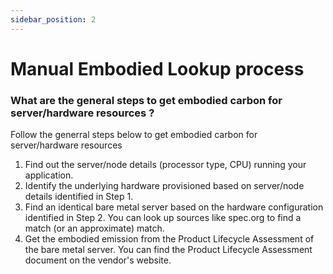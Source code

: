 ```yaml
---
sidebar_position: 2
---
```



# Manual Embodied Lookup process 

### What are the general steps to get embodied carbon for server/hardware resources  ?

Follow the generral steps below to get embodied carbon for server/hardware resources

1. Find out the server/node details (processor type, CPU) running your application.
2. Identify the underlying hardware provisioned based on server/node details identified in Step 1. 
3. Find an identical bare metal server based on the hardware configuration identified in Step 2.
You can look up sources like spec.org to find a match (or an approximate) match.
4. Get the embodied emission from the Product Lifecycle Assessment of the bare metal server.
You can find the Product Lifecycle Assessment document on the vendor's website.


